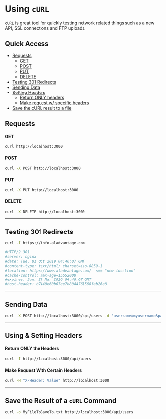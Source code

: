 # Using ```cURL```
```cURL``` is great tool for quickly testing network related things such as a new API, SSL connections and FTP uploads. 

## Quick Access

- [Requests](#requests)
  - [GET](#get)
  - [POST](#post)
  - [PUT](#put)
  - [DELETE](#delete)
- [Testing 301 Redirects](#testing-301-redirects)
- [Sending Data](#sending-data)
- [Setting Headers](#using--setting-headers)
  - [Return ONLY headers](#return-only-the-headers)
  - [Make request w/ specific headers](#make-request-w-specific-headers)
- [Save the cURL result to a file](#save-the-result-of-a-curl-command)

## Requests

#### GET
```bash
curl http://localhost:3000
```

#### POST
```bash
curl -X POST http://localhost:3000
```

#### PUT
```bash
curl -X PUT http://localhost:3000
```

#### DELETE
```bash
curl -X DELETE http://localhost:3000
```

----------

## Testing 301 Redirects
```bash
curl -I https://info.aladvantage.com

#HTTP/2 301 
#server: nginx
#date: Tue, 01 Oct 2019 04:46:07 GMT
#content-type: text/html; charset=iso-8859-1
#location: https://www.aladvantage.com/  <== "new location"
#cache-control: max-age=15552000
#expires: Sun, 29 Mar 2020 04:46:07 GMT
#host-header: b7440e60b07ee7b8044761568fab26e8
```


----------


## Sending Data

```bash
curl -X POST http://localhost:3000/api/users -d 'username=myusername&password=mypassword'
```

---------

## Using & Setting Headers

#### Return ONLY the Headers
```bash
curl -I http://localhost:3000/api/users
```

#### Make Request With Certain Headers
```bash
curl -H "X-Header: Value" http://localhost:3000
```
-----------


## Save the Result of a ```cURL``` Command
```bash
curl -o MyFileToSaveTo.txt http://localhost:3000/api/users
```

